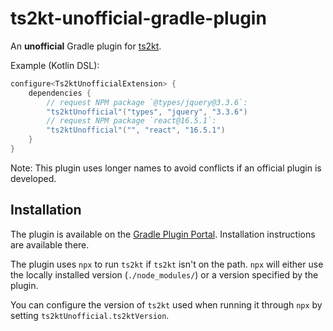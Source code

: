 # ts2kt-unofficial-gradle-plugin
An **unofficial** Gradle plugin for [ts2kt].

Example (Kotlin DSL):
```kotlin
configure<Ts2ktUnofficialExtension> {
    dependencies {
        // request NPM package `@types/jquery@3.3.6`:
        "ts2ktUnofficial"("types", "jquery", "3.3.6")
        // request NPM package `react@16.5.1`:
        "ts2ktUnofficial"("", "react", "16.5.1")
    }
}
```

Note: This plugin uses longer names to avoid conflicts if an official plugin is
developed.

## Installation

The plugin is available on the [Gradle Plugin Portal]. Installation
instructions are available there.

The plugin uses `npx` to run `ts2kt` if `ts2kt` isn't on the path.
`npx` will either use the locally installed version (`./node_modules/`)
 or a version specified by the plugin.

You can configure the version of `ts2kt` used when running it through `npx`
 by setting `ts2ktUnofficial.ts2ktVersion`.

[ts2kt]: https://github.com/Kotlin/ts2kt
[Gradle Plugin Portal]: https://plugins.gradle.org/plugin/net.octyl.ts2kt-unofficial
